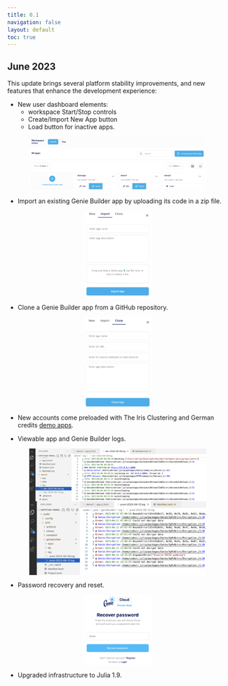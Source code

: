 ```yaml
---
title: 0.1
navigation: false
layout: default
toc: true
---
```

## 

## June 2023

This update brings several platform stability improvements, and new features that enhance the development experience:

- New user dashboard elements:
    - workspace Start/Stop controls
    - Create/Import New App button
    - Load button for inactive apps.

<img class="border-gray-300 border-2" style="display:block;width:80%;max-width:100%;margin-left:auto;margin-right:auto" src="/assets/changelog/01/dashboard.png">

- Import an existing Genie Builder app by uploading its code in a zip file.

<img class="border-gray-300 border-2" style="display:block;width:30%;max-width:100%;margin-left:auto;margin-right:auto" src="/assets/changelog/01/importzip.png">

- Clone a Genie Builder app from a GitHub repository.

<img class="border-gray-300 border-2" style="display:block;width:30%;max-width:100%;margin-left:auto;margin-right:auto" src="/assets/changelog/01/clone.png">

- New accounts come preloaded with The Iris Clustering and German credits [demo apps](https://learn.geniecloud.io/app-gallery).

- Viewable app and Genie Builder logs.

<img class="border-gray-300 border-2" style="display:block;width:80%;max-width:100%;margin-left:auto;margin-right:auto" src="/assets/changelog/01/applog.png">

<img class="border-gray-300 border-2" style="display:block;width:80%;max-width:100%;margin-left:auto;margin-right:auto" src="/assets/changelog/01/gblog.png">

- Password recovery and reset.

<img class="border-gray-300 border-2" style="display:block;width:30%;max-width:100%;margin-left:auto;margin-right:auto" src="/assets/changelog/01/password.png">

- Upgraded infrastructure to Julia 1.9.
